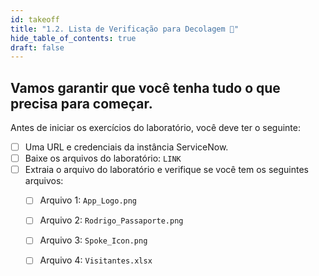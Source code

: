 ```yaml
---
id: takeoff
title: "1.2. Lista de Verificação para Decolagem 🚀"
hide_table_of_contents: true
draft: false
---
```


## Vamos garantir que você tenha tudo o que precisa para começar.

Antes de iniciar os exercícios do laboratório, você deve ter o seguinte:

- [ ] Uma URL e credenciais da instância ServiceNow.
- [ ] Baixe os arquivos do laboratório: `LINK`
- [ ] Extraia o arquivo do laboratório e verifique se você tem os seguintes arquivos:
   - [ ] Arquivo 1: `App_Logo.png`
   - [ ] Arquivo 2: `Rodrigo_Passaporte.png`
   - [ ] Arquivo 3: `Spoke_Icon.png`
   - [ ] Arquivo 4: `Visitantes.xlsx`

